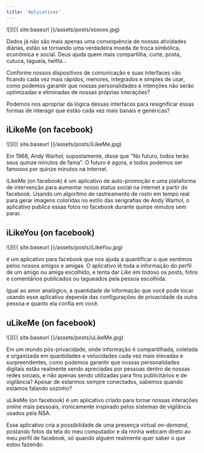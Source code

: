 ```yaml
---
title: 'Aplicativos'
---
```

![]({{ site.baseurl }}/assets/posts/xoxoxo.jpg)

Dados já não são mais apenas uma consequência de nossas atividades diárias, estão se tornando uma verdadeira moeda de troca simbólica, econômica e social. Deus ajuda quem mais compartilha, curte, posta, cutuca, tagueia, twitta...

Conforme nossos dispositivos de comunicação e suas interfaces vão ficando cada vez mais rápidos, menores, integrados e simples de usar, como podemos garantir que nossas personalidades e intenções não serão optimizadas e eliminadas de nossas próprias interações?

Podemos nos apropriar da lógica dessas interfaces para resignificar essas formas de interagir que estão cada vez mais banais e genéricas?

## iLikeMe (on facebook)

![]({{ site.baseurl }}/assets/posts/iLikeMe.jpg)

Em 1968, Andy Warhol, supostamente, disse que "No futuro, todos terão seus quinze minutos de fama". O futuro é agora, e todos podemos ser famosos por quinze minutos na internet.

iLikeMe (on facebook) é um aplicativo de auto-promoção e uma plataforma de intervenção para aumentar nosso status social na internet a partir do facebook. Usando um algoritmo de rastreamento de rosto em tempo real para gerar imagens coloridas no estilo das serigrafias de Andy Warhol, o aplicativo publica essas fotos no facebook durante quinze minutos sem parar.

## iLikeYou (on facebook)

![]({{ site.baseurl }}/assets/posts/iLikeYou.jpg)

é um aplicativo para facebook que nos ajuda a quantificar o que sentimos pelos nossos amigos e amigas. O aplicativo lê toda a informação do perfil de um amigo ou amiga escolhido, e tenta dar <i>Like</i> em todoso os posts, fotos e comentários publicados ou tagueados pela pessoa escolhida.

Igual ao amor analógico, a quantidade de informação que você pode tocar usando esse aplicativo depende das configurações de privacidade da outra pessoa e quanto ela confia em você.

## uLikeMe (on facebook)

![]({{ site.baseurl }}/assets/posts/uLikeMe.jpg)

Em um mundo pós-privacidade, onde informação é compartilhada, coletada e organizada em quantidades e velocidades cada vez mais elevadas e surpreendentes, como podemos garantir que nossas personalidades digitais estão realmente sendo apreciadas por pessoas dentro de nossas redes sociais, e não apenas sendo utilizadas para fins publicitários e de vigilância? Apesar de estarmos sempre conectados, sabemos quando estamos falando sozinho?

uLikeMe (on facebook) é um aplicativo criado para tornar nossas interações <i>online</i> mais pessoais, ironicamente inspirado pelos sistemas de vigilância usados pela NSA.

Esse aplicativo cria a possibilidade de uma presença virtual <i>on-demand</i>, postando fotos da tela do meu computador e da minha webcam direto ao meu perfil de facebook, só quando alguém realmente quer saber o que estou fazendo.

